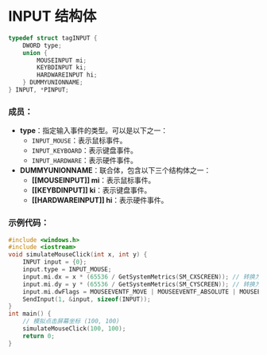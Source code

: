 # INPUT 结构体
```cpp
typedef struct tagINPUT {
    DWORD type;
    union {
        MOUSEINPUT mi;
        KEYBDINPUT ki;
        HARDWAREINPUT hi;
    } DUMMYUNIONNAME;
} INPUT, *PINPUT;
```
### **成员：**
- **type**：指定输入事件的类型。可以是以下之一：
  - `INPUT_MOUSE`：表示鼠标事件。
  - `INPUT_KEYBOARD`：表示键盘事件。
  - `INPUT_HARDWARE`：表示硬件事件。
- **DUMMYUNIONNAME**：联合体，包含以下三个结构体之一：
  - **[[MOUSEINPUT]] mi**：表示鼠标事件。
  - **[[KEYBDINPUT]] ki**：表示键盘事件。
  - **[[HARDWAREINPUT]] hi**：表示硬件事件。
### 示例代码：
```C++
#include <windows.h>
#include <iostream>
void simulateMouseClick(int x, int y) {
    INPUT input = {0};
    input.type = INPUT_MOUSE;
    input.mi.dx = x * (65536 / GetSystemMetrics(SM_CXSCREEN)); // 转换为绝对坐标
    input.mi.dy = y * (65536 / GetSystemMetrics(SM_CYSCREEN)); // 转换为绝对坐标
    input.mi.dwFlags = MOUSEEVENTF_MOVE | MOUSEEVENTF_ABSOLUTE | MOUSEEVENTF_LEFTDOWN | MOUSEEVENTF_LEFTUP;
    SendInput(1, &input, sizeof(INPUT));
}
int main() {
    // 模拟点击屏幕坐标 (100, 100)
    simulateMouseClick(100, 100);
    return 0;
}
